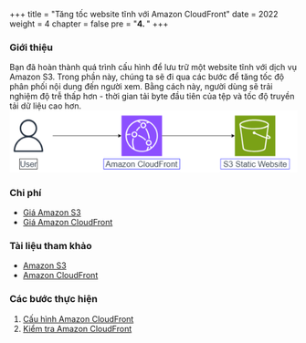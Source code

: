 +++ 
title = "Tăng tốc website tĩnh với Amazon CloudFront"
date = 2022
weight = 4
chapter = false
pre = "<b>4. </b>"
+++

### Giới thiệu
Bạn đã hoàn thành quá trình cấu hình để lưu trữ một website tĩnh với dịch vụ Amazon S3. Trong phần này, chúng ta sẽ đi qua các bước để tăng tốc độ phân phối nội dung đến người xem. Bằng cách này, người dùng sẽ trải nghiệm độ trễ thấp hơn - thời gian tải byte đầu tiên của tệp và tốc độ truyền tải dữ liệu cao hơn.
![arc-05](/images/arc-04.png)

### Chi phí
- [Giá Amazon S3](https://aws.amazon.com/s3/pricing/)
- [Giá Amazon CloudFront]()

### Tài liệu tham khảo
- [Amazon S3](https://docs.aws.amazon.com/AmazonS3/latest/userguide/Welcome.html)
- [Amazon CloudFront](https://docs.aws.amazon.com/AmazonCloudFront/latest/DeveloperGuide/Introduction.html)

### Các bước thực hiện
1. [Cấu hình Amazon CloudFront](7.1-configcloudfront//)
2. [Kiểm tra Amazon CloudFront](7.2-testcloudront/)